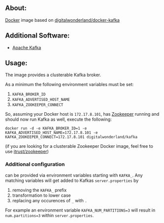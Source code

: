 ## About:

[Docker](http://www.docker.com/) image based on [digitalwonderland/docker-kafka](https://registry.hub.docker.com/u/digitalwonderland/docker-kafka/)

## Additional Software:

* [Apache Kafka](http://kafka.apache.org/)

## Usage:

The image provides a clusterable Kafka broker.

As a minimum the following environment variables must be set:

1. ```KAFKA_BROKER_ID```
2. ```KAFKA_ADVERTISED_HOST_NAME```
3. ```KAFKA_ZOOKEEPER_CONNECT```

So, assuming your Docker host is ```172.17.8.101```, has [Zookeeper](http://zookeeper.apache.org/) running and should now run Kafka as well, execute the following:

```
docker run -d -e KAFKA_BROKER_ID=1 -e KAFKA_ADVERTISED_HOST_NAME=172.17.8.101 -e KAFKA_ZOOKEEPER_CONNECT=172.17.8.101 digitalwonderland/kafka
```

(if you are looking for a clusterable Zookeeper Docker image, feel free to use [itrust/zookeeper](https://github.com/itrust/docker-images))

### Additional configuration

can be provided via environment variables starting with ```KAFKA_```. Any matching variables will get added to Kafkas ```server.properties``` by

1. removing the ```KAFKA_``` prefix
2. transformation to lower case
3. replacing any occurences of ```_``` with ```.```

For example an environment variable ```KAFKA_NUM_PARTITIONS=3``` will result in ```num.partitions=3``` within ```server.properties```.
